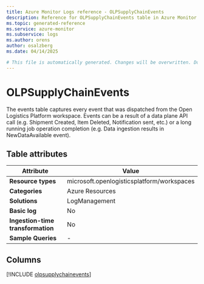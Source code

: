 ```yaml
---
title: Azure Monitor Logs reference - OLPSupplyChainEvents
description: Reference for OLPSupplyChainEvents table in Azure Monitor Logs.
ms.topic: generated-reference
ms.service: azure-monitor
ms.subservice: logs
ms.author: orens
author: osalzberg
ms.date: 04/14/2025

# This file is automatically generated. Changes will be overwritten. Do not change this file directly.
---
```


# OLPSupplyChainEvents

The events table captures every event that was dispatched from the Open Logistics Platform workspace. Events can be a result of a data plane API call (e.g. Shipment Created, Item Deleted, Notification sent, etc.) or a long running job operation completion (e.g. Data ingestion results in NewDataAvailable event).


## Table attributes

|Attribute|Value|
|---|---|
|**Resource types**|microsoft.openlogisticsplatform/workspaces|
|**Categories**|Azure Resources|
|**Solutions**| LogManagement|
|**Basic log**|No|
|**Ingestion-time transformation**|No|
|**Sample Queries**|-|



## Columns
  
[!INCLUDE [olpsupplychainevents](~/reusable-content/ce-skilling/azure/includes/azure-monitor/reference/tables/olpsupplychainevents-include.md)]
